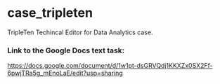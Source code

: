 # case_tripleten
TripleTen Techincal Editor for Data Analytics case.

### Link to the Google Docs text task:
https://docs.google.com/document/d/1w1pt-dsGRVQdj1KKXZx0SX2Ff-6pwjTRa5g_mEnoLaE/edit?usp=sharing
